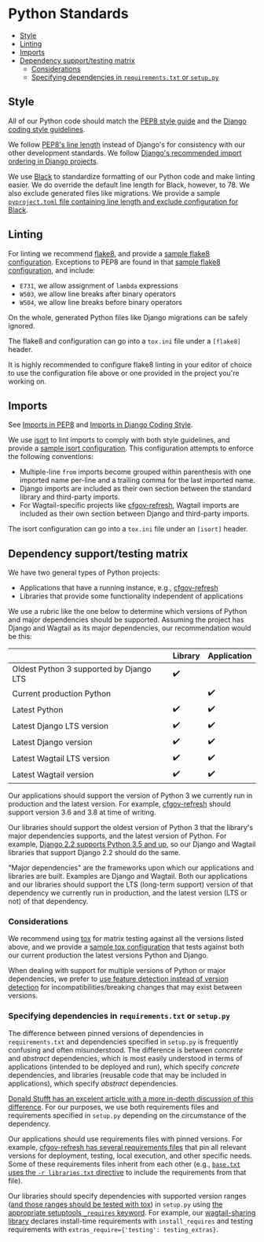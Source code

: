 # Python Standards

- [Style](#style)
- [Linting](#linting)
- [Imports](#imports)
- [Dependency support/testing matrix](#dependency-supporttesting-matrix)
  - [Considerations](#considerations)
  - [Specifying dependencies in `requirements.txt` or `setup.py`](#specifying-dependencies-in-requirementstxt-or-setuppy)

## Style

All of our Python code should match the [PEP8 style guide](https://www.python.org/dev/peps/pep-0008/) and the [Django coding style guidelines](https://docs.djangoproject.com/en/dev/internals/contributing/writing-code/coding-style/).

We follow [PEP8's line length](https://www.python.org/dev/peps/pep-0008/#maximum-line-length) instead of Django's for consistency with our other development standards. We follow [Django's recommended import ordering in Django projects](https://docs.djangoproject.com/en/dev/internals/contributing/writing-code/coding-style/#imports).

We use [Black](http://black.readthedocs.io) to standardize formatting of our Python code and make linting easier. We do override the default line length for Black, however, to 78. We also exclude generated files like migrations. We provide a sample [`pyproject.toml` file containing line length and exclude configuration for Black](../pyproject.toml).

## Linting

For linting we recommend [flake8](http://flake8.pycqa.org/en/latest/), and provide a [sample flake8 configuration](../.flake8).
Exceptions to PEP8 are found in that [sample flake8 configuration](../.flake8), and include:

- `E731`, we allow assignment of `lambda` expressions
- `W503`, we allow line breaks after binary operators
- `W504`, we allow line breaks before binary operators

On the whole, generated Python files like Django migrations can be safely ignored.

The flake8 and configuration can go into a `tox.ini` file under a `[flake8]` header.

It is highly recommended to configure flake8 linting in your editor of choice to use the configuration file above or one provided in the project you're working on.

## Imports

See [Imports in PEP8](https://www.python.org/dev/peps/pep-0008/#imports) and [Imports in Django Coding Style](https://docs.djangoproject.com/en/dev/internals/contributing/writing-code/coding-style/#imports).

We use [isort](https://github.com/timothycrosley/isort) to lint imports to comply with both style guidelines, and provide a [sample isort configuration](../.isort.cfg). This configuration attempts to enforce the following conventions:

- Multiple-line `from` imports become grouped within parenthesis with one imported name per-line and a trailing comma for the last imported name.
- Django imports are included as their own section between the standard library and third-party imports.
- For Wagtail-specific projects like [cfgov-refresh](https://github.com/cfpb/cfgov-refresh), Wagtail imports are included as their own section between Django and third-party imports.

The isort configuration can go into a `tox.ini` file under an `[isort]` header.

## Dependency support/testing matrix

We have two general types of Python projects:

- Applications that have a running instance, e.g., [cfgov-refresh](https://github.com/cfpb/cfgov-refresh)
- Libraries that provide some functionality independent of applications

We use a rubric like the one below to determine which versions of Python and major dependencies should be supported. Assuming the project has Django and Wagtail as its major dependencies, our recommendation would be this:

|| Library | Application |
|--|--|--|
|Oldest Python 3 supported by Django LTS | ✔️| |
|Current production Python |  | ✔️ |
|Latest Python | ✔️ | ✔️ |
|Latest Django LTS version | ✔️ | ✔️ |
|Latest Django version |  ✔️ | ✔️ |
|Latest Wagtail LTS version | ✔️ | ✔️ |
|Latest Wagtail version |  ✔️ | ✔️ |

Our applications should support the version of Python 3 we currently run in production and the latest version. For example, [cfgov-refresh](https://github.com/cfpb/cfgov-refresh) should support version 3.6 and 3.8 at time of writing.

Our libraries should support the oldest version of Python 3 that the library's major dependencies supports, and the latest version of Python. For example, [Django 2.2 supports Python 3.5 and up](https://docs.djangoproject.com/en/2.2/releases/2.2/#python-compatibility), so our Django and Wagtail libraries that support Django 2.2 should do the same.

"Major dependencies" are the frameworks upon which our applications and libraries are built. Examples are Django and Wagtail. Both our applications and our libraries should support the LTS (long-term support) version of that dependency we currently run in production, and the latest version (LTS or not) of that dependency.

### Considerations

We recommend using [tox](https://tox.readthedocs.io/en/latest/) for matrix testing against all the versions listed above, and we provide a [sample tox configuration](../tox.ini) that tests against both our current production the latest versions Python and Django.

When dealing with support for multiple versions of Python or major dependencies, we prefer to [use feature detection instead of version detection](https://docs.python.org/3/howto/pyporting.html#use-feature-detection-instead-of-version-detection) for incompatibilities/breaking changes that may exist between versions.

### Specifying dependencies in `requirements.txt` or `setup.py`

The difference between pinned versions of dependencies in `requirements.txt`  and dependencies specified in `setup.py` is frequently confusing and often misunderstood. The difference is between *concrete* and *abstract* dependencies, which is most easily understood in terms of applications (intended to be deployed and run), which specify *concrete* dependencies, and libraries (reusable code that may be included in applications), which specify *abstract* dependencies.

[Donald Stufft has an excelent article with a more in-depth discussion of this difference](https://caremad.io/posts/2013/07/setup-vs-requirement/). For our purposes, we use both requirements files and requirements specified in `setup.py` depending on the circumstance of the dependency.

Our applications should use requirements files with pinned versions. For example, [cfgov-refresh has several requirements files](https://github.com/cfpb/cfgov-refresh/tree/master/requirements) that pin all relevant versions for deployment, testing, local execution, and other specific needs. Some of these requirements files inherit from each other (e.g., [`base.txt` uses the `-r libraries.txt` directive](https://github.com/cfpb/cfgov-refresh/blob/master/requirements/base.txt#L3) to include the requirements from that file).

Our libraries should specify dependencies with supported version ranges ([and those ranges should be tested with tox](../tox.ini)) in `setup.py` using [the appropriate setuptools `_requires` keyword](https://setuptools.readthedocs.io/en/latest/setuptools.html#declaring-dependencies). For example, our [wagtail-sharing library](https://github.com/cfpb/wagtail-sharing) declares install-time requirements with `install_requires` and testing requirements with `extras_require={'testing': testing_extras}`.
